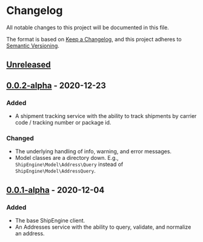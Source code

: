 # Changelog

All notable changes to this project will be documented in this file.

The format is based on [Keep a Changelog](https://keepachangelog.com/en/1.0.0/),
and this project adheres to [Semantic Versioning](https://semver.org/spec/v2.0.0.html).

## [Unreleased]

## [0.0.2-alpha] - 2020-12-23
### Added
- A shipment tracking service with the ability to track shipments by carrier code / tracking number or package id.

### Changed
- The underlying handling of info, warning, and error messages.
- Model classes are a directory down. E.g., `ShipEngine\Model\Address\Query` instead of `ShipEngine\Model\AddressQuery`.

## [0.0.1-alpha] - 2020-12-04
### Added
- The base ShipEngine client.
- An Addresses service with the ability to query, validate, and normalize an address.

[Unreleased]: https://github.com/ShipEngine/shipengine-php/compare/v0.0.2-alpha...HEAD
[0.0.2-alpha]: https://github.com/ShipEngine/shipengine-php/releases/tag/v0.0.2-alpha
[0.0.1-alpha]: https://github.com/ShipEngine/shipengine-php/releases/tag/v0.0.1-alpha
